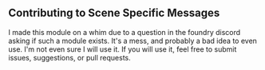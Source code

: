 ## Contributing to Scene Specific Messages

I made this module on a whim due to a question in the foundry discord asking if such a module exists. It's a mess, and probably a bad idea to even use. I'm not even sure I will use it. If you will use it, feel free to submit issues, suggestions, or pull requests. 